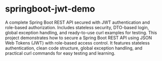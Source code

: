 # springboot-jwt-demo
A complete Spring Boot REST API secured with JWT authentication and role-based authorization. Includes stateless security, DTO-based login, global exception handling, and ready-to-use curl examples for testing.
This project demonstrates how to secure a Spring Boot REST API using JSON Web Tokens (JWT) with role-based access control. It features stateless authentication, clean code structure, global exception handling, and practical curl commands for easy testing and learning.
